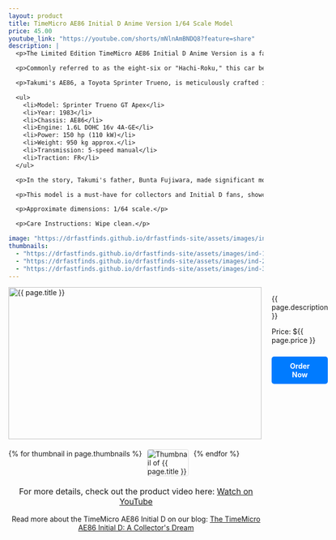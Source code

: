 ```yaml
---
layout: product
title: TimeMicro AE86 Initial D Anime Version 1/64 Scale Model
price: 45.00
youtube_link: "https://youtube.com/shorts/mNlnAmBNDQ8?feature=share"
description: |
  <p>The Limited Edition TimeMicro AE86 Initial D Anime Version is a fantastic model for fans of the legendary anime and car culture. This 1/64 scale model beautifully captures the essence of the iconic Toyota AE86, known for its role in Initial D and its reputation as a lightweight, agile performance vehicle.</p>

  <p>Commonly referred to as the eight-six or "Hachi-Roku," this car became an icon for a generation and continues to influence automotive enthusiasts. The GT Apex version, driven by Takumi Fujiwara in the anime, was praised for its perfect weight-to-power ratio, with a curb weight of around 950 kg and an output of 150 hp.</p>

  <p>Takumi's AE86, a Toyota Sprinter Trueno, is meticulously crafted in this scale model, reflecting the car's unique specifications from the series:</p>

  <ul>
    <li>Model: Sprinter Trueno GT Apex</li>
    <li>Year: 1983</li>
    <li>Chassis: AE86</li>
    <li>Engine: 1.6L DOHC 16v 4A-GE</li>
    <li>Power: 150 hp (110 kW)</li>
    <li>Weight: 950 kg approx.</li>
    <li>Transmission: 5-speed manual</li>
    <li>Traction: FR</li>
  </ul>

  <p>In the story, Takumi's father, Bunta Fujiwara, made significant modifications to the car, including upgrading the engine to a Group A spec 4A-GE 20v with 240 hp at 11,000 rpm, making it a formidable competitor in the racing world.</p>

  <p>This model is a must-have for collectors and Initial D fans, showcasing the spirit of drifting and street racing that made the AE86 famous.</p>

  <p>Approximate dimensions: 1/64 scale.</p>

  <p>Care Instructions: Wipe clean.</p>

image: "https://drfastfinds.github.io/drfastfinds-site/assets/images/ind.jpg"
thumbnails:
  - "https://drfastfinds.github.io/drfastfinds-site/assets/images/ind-1.jpg"
  - "https://drfastfinds.github.io/drfastfinds-site/assets/images/ind-2.jpg"
  - "https://drfastfinds.github.io/drfastfinds-site/assets/images/ind-3.jpg"
---
```


<div class="product-detail">
    <div class="product-image-box">
        <img class="main-image" src="{{ page.image }}" alt="{{ page.title }}">
    </div>
    <div class="product-text">
        <p>{{ page.description }}</p>
        <p>Price: ${{ page.price }}</p>
        <a href="{{ site.baseurl }}/order" class="buy-now">Order Now</a>
    </div>
</div>

<div class="thumbnail-carousel">
    {% for thumbnail in page.thumbnails %}
    <img class="thumbnail" src="{{ thumbnail }}" alt="Thumbnail of {{ page.title }}">
    {% endfor %}
</div>

<div style="text-align: center;">
    <p class="youtube-link">For more details, check out the product video here: 
        <a href="{{ page.youtube_link }}" target="_blank">Watch on YouTube</a>
    </p>
    <p>Read more about the TimeMicro AE86 Initial D on our blog: 
        <a href="{{ site.baseurl }}/products/timemicro-ae86-initial-d">The TimeMicro AE86 Initial D: A Collector's Dream</a>
    </p>
</div>

<style>
.product-detail {
    display: flex;
    align-items: flex-start;
    gap: 20px;
    margin-bottom: 20px;
}

.product-image-box {
    flex-shrink: 0;
    width: 500px; 
    height: 300px; 
    overflow: hidden; 
}

.main-image {
    width: 100%; 
    height: 100%; 
    object-fit: contain; 
    display: block;
}

.product-text {
    max-width: 400px;
    flex-grow: 1;
}

.thumbnail-carousel {
    margin-top: 20px;
    display: flex;
    flex-wrap: wrap; 
    gap: 10px;
    justify-content: flex-start;
}

.thumbnail {
    max-width: 80px;
    cursor: pointer;
    border: 1px solid #ddd;
    border-radius: 4px;
}

.youtube-link {
    text-align: center;
    margin-top: 20px;
    font-size: 16px;
}

.buy-now {
    display: inline-block;
    padding: 10px 20px;
    margin-top: 10px;
    background-color: #007bff;
    color: #fff;
    text-decoration: none;
    border-radius: 5px;
    font-weight: bold;
    text-align: center;
}

.buy-now:hover {
    background-color: #0056b3;
}
</style>

<script>
document.addEventListener('DOMContentLoaded', function() {
    const mainImage = document.querySelector('.main-image');
    const thumbnails = document.querySelectorAll('.thumbnail');

    thumbnails.forEach(thumbnail => {
        thumbnail.addEventListener('click', function() {
            mainImage.src = this.src;
        });
    });
});
</script>
